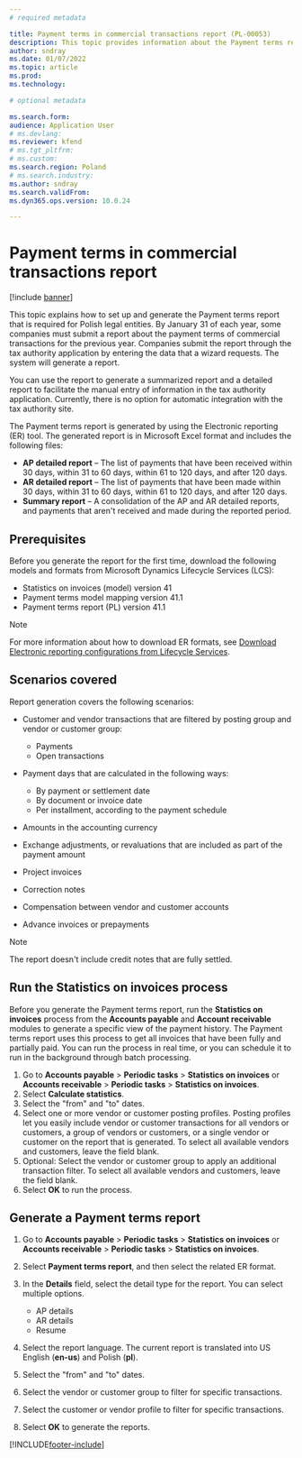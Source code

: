 ```yaml
---
# required metadata

title: Payment terms in commercial transactions report (PL-00053)
description: This topic provides information about the Payment terms report, and explains how to configure and generate it.
author: sndray
ms.date: 01/07/2022
ms.topic: article
ms.prod: 
ms.technology: 

# optional metadata

ms.search.form: 
audience: Application User
# ms.devlang: 
ms.reviewer: kfend
# ms.tgt_pltfrm: 
# ms.custom: 
ms.search.region: Poland
# ms.search.industry: 
ms.author: sndray
ms.search.validFrom: 
ms.dyn365.ops.version: 10.0.24

---
```


# Payment terms in commercial transactions report

[!include [banner](../includes/banner.md)]

This topic explains how to set up and generate the Payment terms report that is required for Polish legal entities. By January 31 of each year, some companies must submit a report about the payment terms of commercial transactions for the previous year. Companies submit the report through the tax authority application by entering the data that a wizard requests. The system will generate a report.

You can use the report to generate a summarized report and a detailed report to facilitate the manual entry of information in the tax authority application. Currently, there is no option for automatic integration with the tax authority site.

The Payment terms report is generated by using the Electronic reporting (ER) tool. The generated report is in Microsoft Excel format and includes the following files:

- **AP detailed report** – The list of payments that have been received within 30 days, within 31 to 60 days, within 61 to 120 days, and after 120 days.
- **AR detailed report** – The list of payments that have been made within 30 days, within 31 to 60 days, within 61 to 120 days, and after 120 days.
- **Summary report** – A consolidation of the AP and AR detailed reports, and payments that aren't received and made during the reported period.

## Prerequisites

Before you generate the report for the first time, download the following models and formats from Microsoft Dynamics Lifecycle Services (LCS):
	
- Statistics on invoices (model) version 41
- Payment terms model mapping version 41.1
- Payment terms report (PL) version 41.1

> [!NOTE]
> For more information about how to download ER formats, see [Download Electronic reporting configurations from Lifecycle Services](../../fin-ops-core/dev-itpro/analytics/download-electronic-reporting-configuration-lcs.md).

## Scenarios covered

Report generation covers the following scenarios:

- Customer and vendor transactions that are filtered by posting group and vendor or customer group:

	- Payments
	- Open transactions

- Payment days that are calculated in the following ways:

	- By payment or settlement date
	- By document or invoice date
	- Per installment, according to the payment schedule

- Amounts in the accounting currency
- Exchange adjustments, or revaluations that are included as part of the payment amount
- Project invoices
- Correction notes
- Compensation between vendor and customer accounts
- Advance invoices or prepayments

> [!NOTE]
> The report doesn't include credit notes that are fully settled.

## Run the Statistics on invoices process

Before you generate the Payment terms report, run the **Statistics on invoices** process from the **Accounts payable** and **Account receivable** modules to generate a specific view of the payment history. The Payment terms report uses this process to get all invoices that have been fully and partially paid. You can run the process in real time, or you can schedule it to run in the background through batch processing.

1. Go to **Accounts payable** \> **Periodic tasks** \> **Statistics on invoices** or **Accounts receivable** \> **Periodic tasks** \> **Statistics on invoices**.
2. Select **Calculate statistics**.
3. Select the "from" and "to" dates.
4. Select one or more vendor or customer posting profiles. Posting profiles let you easily include vendor or customer transactions for all vendors or customers, a group of vendors or customers, or a single vendor or customer on the report that is generated. To select all available vendors and customers, leave the field blank.
5. Optional: Select the vendor or customer group to apply an additional transaction filter. To select all available vendors and customers, leave the field blank.
6. Select **OK** to run the process.

## Generate a Payment terms report

1. Go to **Accounts payable** \> **Periodic tasks** \> **Statistics on invoices** or **Accounts receivable** \> **Periodic tasks** \> **Statistics on invoices**.
2. Select **Payment terms report**, and then select the related ER format.
3. In the **Details** field, select the detail type for the report. You can select multiple options.

	- AP details
	- AR details
	- Resume

4. Select the report language. The current report is translated into US English (**en-us**) and Polish (**pl**).
5. Select the "from" and "to" dates.
6. Select the vendor or customer group to filter for specific transactions.
7. Select the customer or vendor profile to filter for specific transactions.
8. Select **OK** to generate the reports.

[!INCLUDE[footer-include](../../includes/footer-banner.md)]
